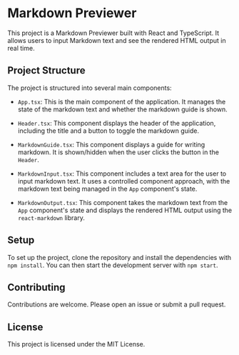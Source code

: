 # Markdown Previewer

This project is a Markdown Previewer built with React and TypeScript. It allows users to input Markdown text and see the rendered HTML output in real time.

## Project Structure

The project is structured into several main components:

- `App.tsx`: This is the main component of the application. It manages the state of the markdown text and whether the markdown guide is shown.

- `Header.tsx`: This component displays the header of the application, including the title and a button to toggle the markdown guide.

- `MarkdownGuide.tsx`: This component displays a guide for writing markdown. It is shown/hidden when the user clicks the button in the `Header`.

- `MarkdownInput.tsx`: This component includes a text area for the user to input markdown text. It uses a controlled component approach, with the markdown text being managed in the `App` component's state.

- `MarkdownOutput.tsx`: This component takes the markdown text from the `App` component's state and displays the rendered HTML output using the `react-markdown` library.

## Setup

To set up the project, clone the repository and install the dependencies with `npm install`. You can then start the development server with `npm start`.

## Contributing

Contributions are welcome. Please open an issue or submit a pull request.

## License

This project is licensed under the MIT License.
